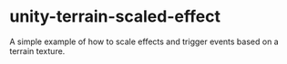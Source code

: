 # unity-terrain-scaled-effect
A simple example of how to scale effects and trigger events based on a terrain texture.
